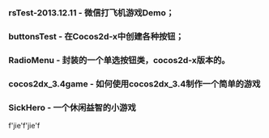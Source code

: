 ### rsTest-2013.12.11		-  微信打飞机游戏Demo；

### buttonsTest				-  在Cocos2d-x中创建各种按钮；

### RadioMenu     			-  封装的一个单选按钮类，cocos2d-x版本的。

### cocos2dx_3.4game		-  如何使用cocos2dx_3.4制作一个简单的游戏

### SickHero					-  一个休闲益智的小游戏

f'jie'f'jie'f
